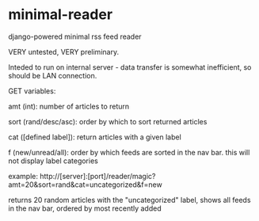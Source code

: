 minimal-reader
==============

django-powered minimal rss feed reader

VERY untested, VERY preliminary.

Inteded to run on internal server - data transfer is somewhat inefficient, so should be LAN connection.

GET variables:

amt (int):
number of articles to return

sort (rand/desc/asc):
order by which to sort returned articles

cat ([defined label]):
return articles with a given label

f (new/unread/all):
order by which feeds are sorted in the nav bar. this will not display label categories

example:
http://[server]:[port]/reader/magic?amt=20&sort=rand&cat=uncategorized&f=new

returns 20 random articles with the "uncategorized" label, shows all feeds in the nav bar, ordered by most recently added
